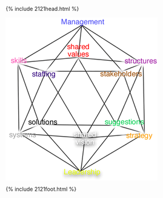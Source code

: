 {% include 2121head.html %}
<!--  Add content here   Add content here   Add content here -->
<!--  Add content here   Add content here   Add content here -->

<img src="10sIcosa.gif" width="400" height="430" border="0" align="top" usemap="#Map" /><map name="Map"> 
        <area shape="rect" coords="143,2,267,26" href="management.html"> <area shape="rect" coords="160,71,224,108" href="values.html"> 
        <area shape="rect" coords="10,105,58,126" href="skills.html"> <area shape="rect" coords="313,106,399,126" href="structures.html"> 
        <area shape="rect" coords="66,137,137,163" href="staffing.html"> <area shape="rect" coords="246,140,362,160" href="stakeholders.html"> 
        <area shape="rect" coords="56,264,139,290" href="solutions.html"> <area shape="rect" coords="100,295,243,344" href="vision.html"> 
        <area shape="rect" coords="259,269,371,290" href="suggestions.html"> <area shape="rect" coords="316,303,390,324" href="strategies.html"> 
        <area shape="rect" coords="149,396,257,423" href="leadership.html"> <area shape="rect" coords="7,302,88,323" href="systems.html"> 
      </map>

<!-- end add content here  end add content here  end add content here -->
<!-- end add content here  end add content here  end add content here -->
{% include 2121foot.html %}